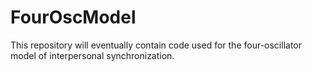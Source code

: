 # FourOscModel
This repository will eventually contain code used for the four-oscillator model of interpersonal synchronization.
